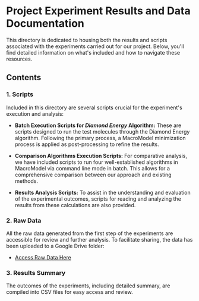 
# Project Experiment Results and Data Documentation

This directory is dedicated to housing both the results and scripts associated with the experiments carried out for our project. Below, you'll find detailed information on what's included and how to navigate these resources.

## Contents

### 1. Scripts

Included in this directory are several scripts crucial for the experiment's execution and analysis:

- **Batch Execution Scripts for *Diamond Energy* Algorithm:** These are scripts designed to run the test molecules through the Diamond Energy algorithm. Following the primary process, a MacroModel minimization process is applied as post-processing to refine the results.
  
- **Comparison Algorithms Execution Scripts:** For comparative analysis, we have included scripts to run four well-established algorithms in MacroModel via command line mode in batch. This allows for a comprehensive comparison between our approach and existing methods.
  
- **Results Analysis Scripts:** To assist in the understanding and evaluation of the experimental outcomes, scripts for reading and analyzing the results from these calculations are also provided.

### 2. Raw Data

All the raw data generated from the first step of the experiments are accessible for review and further analysis. To facilitate sharing, the data has been uploaded to a Google Drive folder:

- [Access Raw Data Here](https://drive.google.com/drive/folders/14vlid0XVxIC8Sn-zO5UIbjOkiB9QCQFv?usp=sharing)

### 3. Results Summary

The outcomes of the experiments, including detailed summary, are compiled into CSV files for easy access and review.
